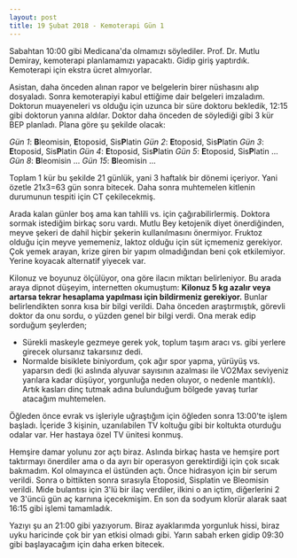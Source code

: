 ```yaml
---
layout: post
title: 19 Şubat 2018 - Kemoterapi Gün 1
---
```


Sabahtan 10:00 gibi Medicana'da olmamızı söylediler. Prof. Dr. Mutlu Demiray, kemoterapi planlamamızı yapacaktı. Gidip giriş yaptırdık. Kemoterapi için ekstra ücret almıyorlar.

Asistan, daha önceden alınan rapor ve belgelerin birer nüshasını alıp dosyaladı. Sonra kemoterapiyi kabul ettiğime dair belgeleri imzaladım. Doktorun muayeneleri vs olduğu için uzunca bir süre doktoru bekledik, 12:15 gibi doktorun yanına aldılar. Doktor daha önceden de söylediği gibi 3 kür BEP planladı. Plana göre şu şekilde olacak:

_Gün 1_: **B**leomisin, **E**toposid, Sis<b>P</b>latin
_Gün 2_: **E**toposid, Sis<b>P</b>latin
_Gün 3_: **E**toposid, Sis<b>P</b>latin
_Gün 4_: **E**toposid, Sis<b>P</b>latin
_Gün 5_: **E**toposid, Sis<b>P</b>latin
...
_Gün 8_: **B**leomisin
...
_Gün 15_: **B**leomisin
...

Toplam 1 kür bu şekilde 21 günlük, yani 3 haftalık bir dönemi içeriyor. Yani özetle 21x3=63 gün sonra bitecek. Daha sonra muhtemelen kitlenin durumunun tespiti için CT çekilecekmiş.

Arada kalan günler boş ama kan tahlili vs. için çağırabilirlermiş. Doktora sormak istediğim birkaç soru vardı. Mutlu Bey ketojenik diyet önerdiğinden, meyve şekeri de dahil hiçbir şekerin kullanılmasını önermiyor. Fruktoz olduğu için meyve yememeniz, laktoz olduğu için süt içmemeniz gerekiyor. Çok yemek arayan, krize giren bir yapım olmadığından beni çok etkilemiyor. Yerine koyacak alternatif yiyecek var.

Kilonuz ve boyunuz ölçülüyor, ona göre ilacın miktarı belirleniyor. Bu arada araya dipnot düşeyim, internetten okumuştum: **Kilonuz 5 kg azalır veya artarsa tekrar hesaplama yapılması için bildirmeniz gerekiyor.** Bunlar belirlendikten sonra kısa bir bilgi verildi. Daha önceden araştırmıştık, görevli doktor da onu sordu, o yüzden genel bir bilgi verdi. Ona merak edip sorduğum şeylerden;

* Sürekli maskeyle gezmeye gerek yok, toplum taşım aracı vs. gibi yerlere girecek olursanız takarsınız dedi.
* Normalde bisiklete biniyordum, çok ağır spor yapma, yürüyüş vs. yaparsın dedi (ki aslında alyuvar sayısının azalması ile VO2Max seviyeniz yarılara kadar düşüyor, yorgunluğa neden oluyor, o nedenle mantıklı). Artık kasları dinç tutmak adına bulunduğum bölgede yavaş turlar atacağım muhtemelen.

Öğleden önce evrak vs işleriyle uğraştığım için öğleden sonra 13:00'te işlem başladı. İçeride 3 kişinin, uzanılabilen TV koltuğu gibi bir koltukta oturduğu odalar var. Her hastaya özel TV ünitesi konmuş.

Hemşire damar yolunu zor açtı biraz. Aslında birkaç hasta ve hemşire port taktırmayı önerdiler ama o da ayrı bir operasyon gerektirdiği için çok sıcak bakmadım. Kol olmayınca el üstünden açtı. Önce hidrasyon için bir serum verildi. Sonra o bittikten sonra sırasıyla Etoposid, Sisplatin ve Bleomisin verildi. Mide bulantısı için 3'lü bir ilaç verdiler, ilkini o an içtim, diğerlerini 2 ve 3'üncü gün aç karnına içecekmişim. En son da sodyum klorür alarak saat 16:15 gibi işlemi tamamladık.

Yazıyı şu an 21:00 gibi yazıyorum. Biraz ayaklarımda yorgunluk hissi, biraz uyku haricinde çok bir yan etkisi olmadı gibi. Yarın sabah erken gidip 09:30 gibi başlayacağım için daha erken bitecek.
